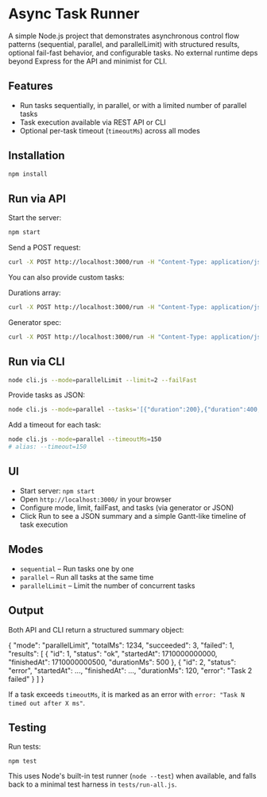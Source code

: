 # Async Task Runner

A simple Node.js project that demonstrates asynchronous control flow patterns (sequential, parallel, and parallelLimit) with structured results, optional fail-fast behavior, and configurable tasks. No external runtime deps beyond Express for the API and minimist for CLI.

## Features

- Run tasks sequentially, in parallel, or with a limited number of parallel tasks
- Task execution available via REST API or CLI
- Optional per-task timeout (`timeoutMs`) across all modes

## Installation

```bash
npm install
```

## Run via API

Start the server:
```bash
npm start
```

Send a POST request:
```bash
curl -X POST http://localhost:3000/run -H "Content-Type: application/json" -d '{"mode":"parallelLimit", "limit":2, "failFast":false, "timeoutMs":300}'
```

You can also provide custom tasks:

Durations array:
```bash
curl -X POST http://localhost:3000/run -H "Content-Type: application/json" -d '{"mode":"parallel", "tasks":[{"duration":300},{"duration":500,"fail":true}]}'
```

Generator spec:
```bash
curl -X POST http://localhost:3000/run -H "Content-Type: application/json" -d '{"mode":"parallelLimit","limit":3, "tasks": {"count":10, "min":50, "max":200, "failAt":[3,7]}, "failFast": true}'
```

## Run via CLI

```bash
node cli.js --mode=parallelLimit --limit=2 --failFast
```

Provide tasks as JSON:
```bash
node cli.js --mode=parallel --tasks='[{"duration":200},{"duration":400,"fail":true}]'
```

Add a timeout for each task:
```bash
node cli.js --mode=parallel --timeoutMs=150
# alias: --timeout=150
```

## UI

- Start server: `npm start`
- Open `http://localhost:3000/` in your browser
- Configure mode, limit, failFast, and tasks (via generator or JSON)
- Click Run to see a JSON summary and a simple Gantt-like timeline of task execution

## Modes

- `sequential` – Run tasks one by one
- `parallel` – Run all tasks at the same time
- `parallelLimit` – Limit the number of concurrent tasks

## Output

Both API and CLI return a structured summary object:

{
  "mode": "parallelLimit",
  "totalMs": 1234,
  "succeeded": 3,
  "failed": 1,
  "results": [
    { "id": 1, "status": "ok", "startedAt": 1710000000000, "finishedAt": 1710000000500, "durationMs": 500 },
    { "id": 2, "status": "error", "startedAt": ..., "finishedAt": ..., "durationMs": 120, "error": "Task 2 failed" }
  ]
}

If a task exceeds `timeoutMs`, it is marked as an error with `error: "Task N timed out after X ms"`.

## Testing

Run tests:

```
npm test
```

This uses Node's built-in test runner (`node --test`) when available, and falls back to a minimal test harness in `tests/run-all.js`.
